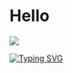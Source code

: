 # Hello

![](https://github.com/nixin72/nixin72/blob/master/wave.gif)

[![Typing SVG](https://readme-typing-svg.demolab.com?font=Fira+Code&pause=1000&color=F70000&width=435&lines=Hello+im+trikkaYT!;I+Programm+and+do+Youtube;Look+at+my+Projects+if+you+want)](https://git.io/typing-svg)
